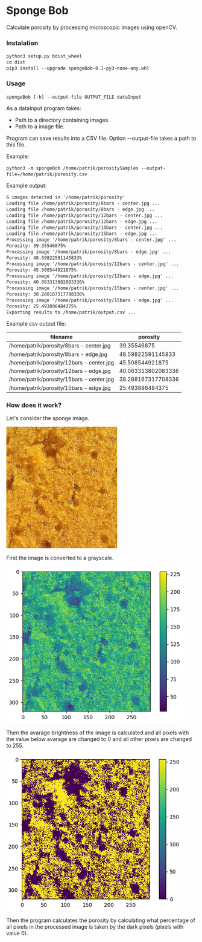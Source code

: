 # Sponge Bob
 Calculate porosity by processing microscopic images using openCV.

 ### Instalation
 ```
 python3 setup.py bdist_wheel
 cd dist
 pip3 install --upgrade spongeBob-0.1-py3-none-any.whl
 ```

 ### Usage
 ```
 spongeBob [-h] --output-file OUTPUT_FILE dataInput
 ```
 As a dataInput program takes:
  - Path to a directory containing images.
  - Path to a image file.

Program can save results into a CSV file. Option --output-file takes a path to this file.

Example:
```
python3 -m spongeBob /home/patrik/porositySamples --output-file=/home/patrik/porosity.csv
```

Example output:
```
6 images detected in '/home/patrik/porosity'
Loading file /home/patrik/porosity/8bars - center.jpg ...
Loading file /home/patrik/porosity/8bars - edge.jpg ...
Loading file /home/pqtrik/porosity/12bars - center.jpg ...
Loading file /home/patrik/porosity/12bars - edge.jpg ...
Loading file /home/patrik/porosity/15bars - center.jpg ...
Loading file /home/patrik/porosity/15bars - edge.jpg ...
Processing image '/home/patrik/porosity/8bars - center.jpg' ...
Porosity: 39.35546875%
Processing image '/home/patrik/porosity/8bars - edge.jpg' ...
Porosity: 48.59822591145833%
Processing image '/home/patrik/porosity/12bars - center.jpg' ...
Porosity: 45.508544921875%
Processing image '/home/patrik/porosity/12bars - edge.jpg' ...
Porosity: 40.063313802083336%
Processing image '/home/patrik/porosity/15bars - center.jpg' ...
Porosity: 38.288167317708336%
Processing image '/home/patrik/porosity/15bars - edge.jpg' ...
Porosity: 25.493896484375%
Exporting results to /home/patrik/output.csv ...
 ```

Example csv output file:

| filename	                                | porosity           |
| ----------------------------------------  | ------------------ |
| /home/patrik/porosity/8bars - center.jpg	| 39.35546875        |
| /home/patrik/porosity/8bars - edge.jpg	  | 48.59822591145833  |
| /home/patrik/porosity/12bars - center.jpg | 45.508544921875    |
| /home/patrik/porosity/12bars - edge.jpg	  | 40.063313802083336 |
| /home/patrik/porosity/15bars - center.jpg	| 38.288167317708336 |
| /home/patrik/porosity/15bars - edge.jpg	  | 25.493896484375    |


### How does it work?

Let's consider the sponge image.

![Alt text](res/spongeRaw.jpg?raw=true "*Raw sponge image*")

First the image is converted to a grayscale.

![Alt text](res/spongeGreyScale.png?raw=true "*Greyscale heatmap*")

Then the avarage brightness of the image is calculated and all pixels with the value below avarage are changed to 0 and
all other pixels are changed to 255.

![Alt text](res/spongeTreshold.png?raw=true "*Greyscale heatmap*")

Then the program calculates the porosity by calculating what percentage of all pixels in the processed image is taken by the dark
pixels (pixels with value 0).
